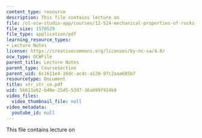 ```yaml
---
content_type: resource
description: This file contains lecture on
file: /ol-ocw-studio-app/courses/12-524-mechanical-properties-of-rocks-fall-2005/56611e62b40e25d5539736a099f924b9_str_str_co.pdf
file_size: 1570529
file_type: application/pdf
learning_resource_types:
- Lecture Notes
license: https://creativecommons.org/licenses/by-nc-sa/4.0/
ocw_type: OCWFile
parent_title: Lecture Notes
parent_type: CourseSection
parent_uid: 6c1611e4-16dc-ac4c-a120-97c2aaa685b7
resourcetype: Document
title: str_str_co.pdf
uid: 56611e62-b40e-25d5-5397-36a099f924b9
video_files:
  video_thumbnail_file: null
video_metadata:
  youtube_id: null
---
```

This file contains lecture on